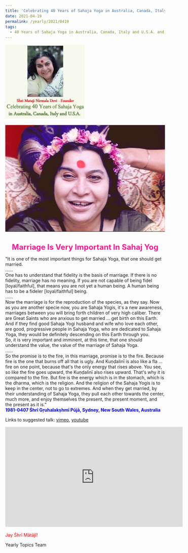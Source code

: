 ```yaml
---
title: 'Celebrating 40 Years of Sahaja Yoga in Australia, Canada, Italy and U.S.A. and its Culture, Post 17 on the Ninth Day of Vasant Navarātri'
date: 2021-04-19
permalink: /yearly/2021/0419
tags:
  - 40 Years of Sahaja Yoga in Australia, Canada, Italy and U.S.A. and its Culture
---
```


<div style="text-align: left"><img src="/images/Celebrating40YearsSahajaYoga.png" width="250" /></div><br>

<div style="text-align: center"><img src="/images/image680.jpg" /></div>

<br>
<p style="color:DeepPink; text-align:center">
<font size="+2"><b>Marriage Is Very Important In Sahaj Yog</b><br></font>
</p>

<p>
"It is one of the most important things for Sahaja Yoga, that one should get married.<br>
......<br>
One has to understand that fidelity is the basis of marriage. If there is no fidelity, marriage has no meaning. If you are not capable of being fidel [loyal/faithful], that means you are not yet a human being. A human being has to be a fideler [loyal/faithful] being.<br>
......<br>
Now the marriage is for the reproduction of the species, as they say. Now as you are another specie now, you are Sahaja Yogis, it's a new awareness, marriages between you will bring forth children of very high caliber. There are Great Saints who are anxious to get married ... get birth on this Earth. And if they find good Sahaja Yogi husband and wife who love each other, are good, progressive people in Sahaja Yoga, who are dedicated to Sahaja Yoga, they would be definitely descending on this Earth through you.<br>
So, it is very important and imminent, at this time, that one should understand the value, the value of the marriage of Sahaja Yoga.<br>
......<br>
So the promise is to the fire, in this marriage, promise is to the fire. Because fire is the one that burns off all that is ugly. And Kuṇḍalinī is also like a fla ... fire on one point, because that's the only energy that rises above. You see, so like the fire goes upward, the Kuṇḍalinī also rises upward. That's why it is compared to the fire. But fire is the energy which is in the stomach, which is the dharma, which is the religion. And the religion of the Sahaja Yogis is to keep in the center, not to go to extremes. And when they get married, by their understanding of Sahaja Yoga, they pull each other towards the center, much more, and enjoy themselves the present, the present moment, and the present as it is."<br>
<font color="blue"><b>1981-0407 Śhrī Gṛuhalakṣhmī Pūjā, Sydney, New South Wales, Australia</b></font><br>
</p>

Links to suggested talk: <a href="https://vimeo.com/60840941"> vimeo</a>, <a href="https://www.youtube.com/watch?v=c2rmIul90mU&ab_channel=TeachingsofH.H.ShriMatajiNirmalaDevi"> youtube</a><br>

<iframe width="560" height="315" src="https://www.youtube.com/embed/c2rmIul90mU" title="YouTube video player" frameborder="0" allow="accelerometer; autoplay; clipboard-write; encrypted-media; gyroscope; picture-in-picture" allowfullscreen></iframe>

<p style="color:red;">Jay Śhrī Mātājī!<br></p>

Yearly Topics Team
